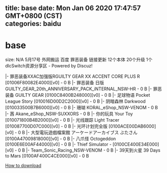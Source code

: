 
title: base
date: Mon Jan 06 2020 17:47:57 GMT+0800 (CST)    
categories: baidu
---

# base
size: N/A
 5月17号 外网搬运 百度 罪恶装备 链接更新 12个本体 20个升级 1个dlcSwitch资源分享区 - Powered by Discuz!
 
|- 罪恶装备XXAC加强版RGUILTY GEAR XX ACCENT CORE PLUS R [01006F80082E4000][v0] - 0 B
|- 罪恶装备 日版 GUILTY_GEAR_20th_ANNIVERSARY_PACK_iNTERNAL_NSW-HR - 0 B
|- 罪恶装备 GUILTY GEAR [0100C8400B248000][v0] - 0 B
|- 足球物语 Pocket League Story [010016D00D2C2000][v0] - 0 B
|- 阴暗森林 Darkwood [010033500B7B6000][v0] - 0 B
|- 珊瑚 KORAL_eShop_NSW-VENOM - 0 B
|- 茜 Akane_eShop_NSW-SUXXORS - 0 B
|- 你的玩具 Your Toy [010071800B4B2000][v0] - 0 B
|- 光线跟踪 Light Tracer [010087700D07C000][v0] - 0 B
|- 光环计划完全版 [0100ACE00DAB6000][v0] - 0 B
|- 大型電玩遊戲檔案館 アーケードアーカイブス ぶたさん [0100A47009818000][v0] - 0 B
|- 八爪怪 Octogeddon [0100E6E00AF44000][v0] - 0 B
|- Thief Simulator - [0100CE400E34E000][v0] - 0 B
|- Team_Sonic_Racing_NSW-VENOM - 0 B
|- 39天到火星 39 Days to Mars [0100AF400C4CE000][v0] - 0 B

[How to download](https://bpcam.bemobtrk.com/go/2ceec3aa-1ca2-46d6-b9ff-aaa5c184517c?jno=2058)